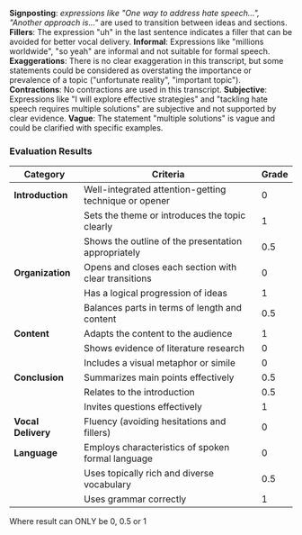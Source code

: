**Signposting**: *expressions like "One way to address hate speech...", "Another approach is..."* are used to transition between ideas and sections.
**Fillers**: The expression "uh" in the last sentence indicates a filler that can be avoided for better vocal delivery.
**Informal**: Expressions like "millions worldwide", "so yeah" are informal and not suitable for formal speech.
**Exaggerations**: There is no clear exaggeration in this transcript, but some statements could be considered as overstating the importance or prevalence of a topic ("unfortunate reality", 
"important topic").
**Contractions**: No contractions are used in this transcript.
**Subjective**: Expressions like "I will explore effective strategies" and "tackling hate speech requires multiple solutions" are subjective and not supported by clear evidence.
**Vague**: The statement "multiple solutions" is vague and could be clarified with specific examples.

### Evaluation Results  

| **Category**     | **Criteria**                                           | **Grade**  |
|------------------|--------------------------------------------------------|------------|
| **Introduction** | Well-integrated attention-getting technique or opener  | 0          |
|                  | Sets the theme or introduces the topic clearly         | 1          |
|                  | Shows the outline of the presentation appropriately    | 0.5        |
| **Organization** | Opens and closes each section with clear transitions   | 0          |
|                  | Has a logical progression of ideas                     | 1          |
|                  | Balances parts in terms of length and content          | 0.5        |
| **Content**      | Adapts the content to the audience                     | 1          |
|                  | Shows evidence of literature research                  | 0          |
|                  | Includes a visual metaphor or simile                   | 0          |
| **Conclusion**   | Summarizes main points effectively                     | 0.5        |
|                  | Relates to the introduction                            | 0.5        |
|                  | Invites questions effectively                          | 1          |
| **Vocal Delivery** | Fluency (avoiding hesitations and fillers)           | 0          |
| **Language**     | Employs characteristics of spoken formal language      | 0          |
|                  | Uses topically rich and diverse vocabulary             | 0.5        |
|                  | Uses grammar correctly                                 | 1          |

Where result can ONLY be 0, 0.5 or 1